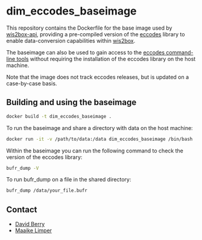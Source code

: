 # dim_eccodes_baseimage

This repository contains the Dockerfile for the base image used by [wis2box-api](https://github.com/World-Meteorological-Organization/wis2box-api), providing a pre-compiled version of the [eccodes](https://confluence.ecmwf.int/display/ECC/ecCodes+Home) library to enable data-conversion capabilities within [wis2box](https://docs.wis2box.wis.wmo.int).

The baseimage can also be used to gain access to the [eccodes command-line tools](https://confluence.ecmwf.int/display/ECC/Command+line+tools) without requiring the installation of the eccodes library on the host machine.

Note that the image does not track eccodes releases, but is updated on a case-by-case basis.

## Building and using the baseimage

```bash
docker build -t dim_eccodes_baseimage .
```

To run the baseimage and share a directory with data on the host machine:

```bash
docker run -it -v /path/to/data:/data dim_eccodes_baseimage /bin/bash
```

Within the baseimage you can run the following command to check the version of the eccodes library:

```bash
bufr_dump -V
```

To run bufr_dump on a file in the shared directory:

```bash
bufr_dump /data/your_file.bufr
```

## Contact

* [David Berry](https://github.com/david-i-berry)
* [Maaike Limper](https://github.com/maaikelimper)
